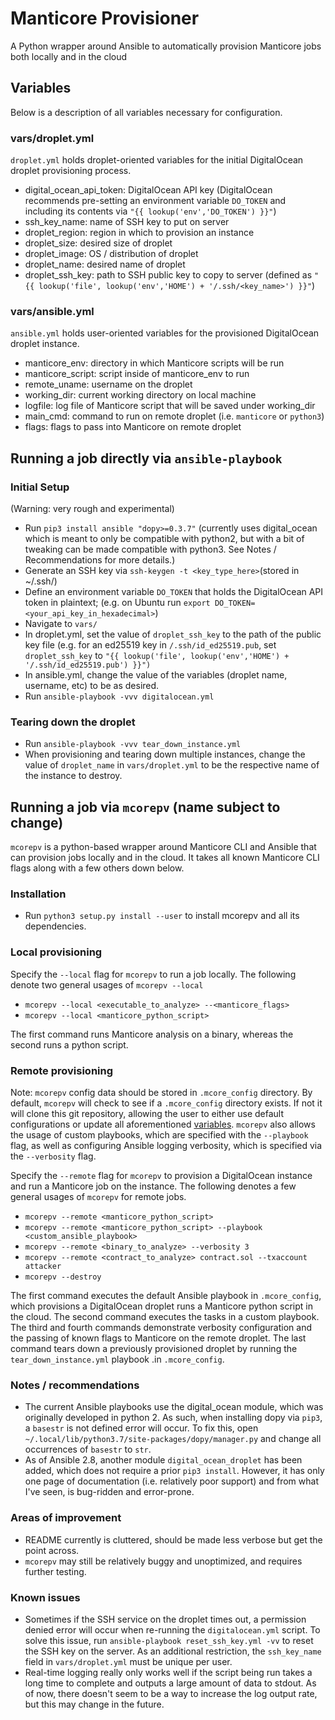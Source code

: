 # Manticore Provisioner
A Python wrapper around Ansible to automatically provision Manticore jobs both locally and in the cloud

## Variables

Below is a description of all variables necessary for configuration.

### vars/droplet.yml

`droplet.yml` holds droplet-oriented variables for the initial DigitalOcean droplet provisioning process.

* digital_ocean_api_token: DigitalOcean API key (DigitalOcean recommends pre-setting an environment variable `DO_TOKEN` and including its contents via  `"{{ lookup('env','DO_TOKEN') }}"`)
* ssh_key_name: name of SSH key to put on server
* droplet_region: region in which to provision an instance
* droplet_size: desired size of droplet
* droplet_image: OS / distribution of droplet
* droplet_name: desired name of droplet
* droplet_ssh_key: path to SSH public key to copy to server (defined as `"{{ lookup('file', lookup('env','HOME') + '/.ssh/<key_name>') }}"`)

### vars/ansible.yml

`ansible.yml` holds user-oriented variables for the provisioned DigitalOcean droplet instance.

* manticore_env: directory in which Manticore scripts will be run
* manticore_script: script inside of manticore_env to run
* remote_uname: username on the droplet
* working_dir: current working directory on local machine
* logfile: log file of Manticore script that will be saved under working_dir
* main_cmd: command to run on remote droplet (i.e. `manticore` or `python3`)
* flags: flags to pass into Manticore on remote droplet

## Running a job directly via `ansible-playbook`

### Initial Setup

(Warning: very rough and experimental)

* Run `pip3 install ansible "dopy>=0.3.7"` (currently uses digital_ocean which is meant to only be compatible with python2, but with a bit of tweaking can be made compatible with python3.  See Notes / Recommendations for more details.)
* Generate an SSH key via `ssh-keygen -t <key_type_here>`(stored in ~/.ssh/)
* Define an environment variable `DO_TOKEN` that holds the DigitalOcean API token in plaintext; (e.g. on Ubuntu run `export DO_TOKEN=<your_api_key_in_hexadecimal>`)
* Navigate to `vars/`
* In droplet.yml, set the value of `droplet_ssh_key` to the path of the public key file (e.g. for an ed25519 key in `/.ssh/id_ed25519.pub`, set `droplet_ssh_key` to `"{{ lookup('file', lookup('env','HOME') + '/.ssh/id_ed25519.pub') }}")`
* In ansible.yml, change the value of the variables (droplet name, username, etc) to be as desired.
* Run `ansible-playbook -vvv digitalocean.yml`

### Tearing down the droplet
* Run `ansible-playbook -vvv tear_down_instance.yml`
* When provisioning and tearing down multiple instances, change the value of `droplet_name` in `vars/droplet.yml` to be the respective name of the instance to destroy.

## Running a job via `mcorepv` (name subject to change)

`mcorepv` is a python-based wrapper around Manticore CLI and Ansible that can provision jobs locally and in the cloud. It takes all known Manticore CLI flags along with a few others down below.

### Installation 

* Run `python3 setup.py install --user` to install mcorepv and all its dependencies.

### Local provisioning

Specify the `--local` flag for `mcorepv` to run a job locally.  The following denote two general usages of `mcorepv --local`

* `mcorepv --local <executable_to_analyze> --<manticore_flags>`
* `mcorepv --local <manticore_python_script>`

The first command runs Manticore analysis on a binary, whereas the second runs a python script.

### Remote provisioning

Note: `mcorepv` config data should be stored in `.mcore_config` directory.  By default, `mcorepv` will check to see if a `.mcore_config` directory exists.  If not it will clone this git repository, allowing the user to either use default configurations or update all aforementioned [variables](https://github.com/pwang00/Ansible-Manticore/README.md#Variables).  `mcorepv` also allows the usage of custom playbooks, which are specified with the `--playbook` flag, as well as configuring Ansible logging verbosity, which is specified via the `--verbosity` flag.

Specify the `--remote` flag for `mcorepv` to provision a DigitalOcean instance and run a Manticore job on the instance. The following denotes a few general usages of `mcorepv` for remote jobs.

* `mcorepv --remote <manticore_python_script>`
* `mcorepv --remote <manticore_python_script> --playbook <custom_ansible_playbook>`
* `mcorepv --remote <binary_to_analyze> --verbosity 3`
* `mcorepv --remote <contract_to_analyze> contract.sol --txaccount attacker`
* `mcorepv --destroy`

The first command executes the default Ansible playbook in `.mcore_config`, which provisions a DigitalOcean droplet runs a Manticore python script in the cloud.  The second command executes the tasks in a custom playbook.  The third and fourth commands demonstrate verbosity configuration and the passing of known flags to Manticore on the remote droplet.  The last command tears down a previously provisioned droplet by running the `tear_down_instance.yml` playbook .in `.mcore_config`.


### Notes / recommendations
* The current Ansible playbooks use the digital_ocean module, which was originally developed in python 2.  As such, when installing dopy via `pip3`, a `basestr` is not defined error will occur.  To fix this, open `~/.local/lib/python3.7/site-packages/dopy/manager.py` and change all occurrences of `basestr` to `str`. 
* As of Ansible 2.8, another module `digital_ocean_droplet` has been added, which does not require a prior `pip3 install`.  However, it has only one page of documentation (i.e. relatively poor support) and from what I've seen, is bug-ridden and error-prone. 

### Areas of improvement

* README currently is cluttered, should be made less verbose but get the point across.
* `mcorepv` may still be relatively buggy and unoptimized, and requires further testing.

### Known issues
* Sometimes if the SSH service on the droplet times out, a permission denied error will occur when re-running the `digitalocean.yml` script.  To solve this issue, run `ansible-playbook reset_ssh_key.yml -vv` to reset the SSH key on the server.  As an additional restriction, the `ssh_key_name` field in `vars/droplet.yml` must be unique per user.
* Real-time logging really only works well if the script being run takes a long time to complete and outputs a large amount of data to stdout.  As of now, there doesn't seem to be a way to increase the log output rate, but this may change in the future.
